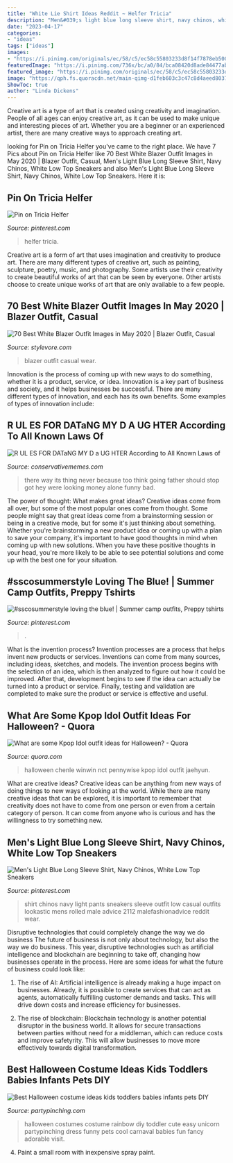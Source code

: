 ```yaml
---
title: "White Lie Shirt Ideas Reddit ~ Helfer Tricia"
description: "Men&#039;s light blue long sleeve shirt, navy chinos, white low top sneakers"
date: "2023-04-17"
categories:
- "ideas"
tags: ["ideas"]
images:
- "https://i.pinimg.com/originals/ec/58/c5/ec58c55803233d8f14f7878eb5002d5f.jpg"
featuredImage: "https://i.pinimg.com/736x/bc/a0/84/bca08420d8ade84477ab50f2f0eacf34--college-wear-baby-blue-shirt.jpg"
featured_image: "https://i.pinimg.com/originals/ec/58/c5/ec58c55803233d8f14f7878eb5002d5f.jpg"
image: "https://qph.fs.quoracdn.net/main-qimg-d1feb603c3c47c8d4aeed8037b529a01"
ShowToc: true
author: "Linda Dickens"
---
```



Creative art is a type of art that is created using creativity and imagination. People of all ages can enjoy creative art, as it can be used to make unique and interesting pieces of art. Whether you are a beginner or an experienced artist, there are many creative ways to approach creating art.

	

		
looking for Pin on Tricia Helfer you've came to the right place. We have 7 Pics about Pin on Tricia Helfer like 70 Best White Blazer Outfit Images in May 2020 | Blazer Outfit, Casual, Men&#039;s Light Blue Long Sleeve Shirt, Navy Chinos, White Low Top Sneakers and also Men&#039;s Light Blue Long Sleeve Shirt, Navy Chinos, White Low Top Sneakers. Here it is:
		
    
## Pin On Tricia Helfer

<img loading=lazy src="https://i.pinimg.com/736x/01/ad/08/01ad08e88a6c1c864981e37a097cf4f1.jpg" onerror="this.onerror=null;this.src='https://tse3.mm.bing.net/th?id=OIP.feNDJ_bGI2dte5zOmB9sIQHaK6&amp;pid=15.1';" alt="Pin on Tricia Helfer">

_Source: pinterest.com_

>helfer tricia. 

	

Creative art is a form of art that uses imagination and creativity to produce art. There are many different types of creative art, such as painting, sculpture, poetry, music, and photography. Some artists use their creativity to create beautiful works of art that can be seen by everyone. Other artists choose to create unique works of art that are only available to a few people.

    
## 70 Best White Blazer Outfit Images In May 2020 | Blazer Outfit, Casual

<img loading=lazy src="https://www.stylevore.com/wp-content/uploads/2020/01/b412c0a40e45be42e880b7970cb379db.jpg" onerror="this.onerror=null;this.src='https://tse1.mm.bing.net/th?id=OIP.rYh94-hpOFaZDewWrYRYfwHaLH&amp;pid=15.1';" alt="70 Best White Blazer Outfit Images in May 2020 | Blazer Outfit, Casual">

_Source: stylevore.com_

>blazer outfit casual wear. 

	

Innovation is the process of coming up with new ways to do something, whether it is a product, service, or idea. Innovation is a key part of business and society, and it helps businesses be successful. There are many different types of innovation, and each has its own benefits. Some examples of types of innovation include:

    
## R UL ES FOR DATaNG MY D A UG HTER According To All Known Laws Of

<img loading=lazy src="https://pics.conservativememes.com/r-ul-es-for-datang-my-d-a-ug-hter-62847595.png" onerror="this.onerror=null;this.src='https://tse3.mm.bing.net/th?id=OIP.ycZPfb_6qcBHBbDLMvT4nAHaMM&amp;pid=15.1';" alt="R UL ES FOR DATaNG MY D a UG HTER According to All Known Laws of">

_Source: conservativememes.com_

>there way its thing never because too think going father should stop got hey were looking money alone funny bad. 

	

The power of thought: What makes great ideas?
Creative ideas come from all over, but some of the most popular ones come from thought. Some people might say that great ideas come from a brainstorming session or being in a creative mode, but for some it's just thinking about something. Whether you're brainstorming a new product idea or coming up with a plan to save your company, it's important to have good thoughts in mind when coming up with new solutions. When you have these positive thoughts in your head, you're more likely to be able to see potential solutions and come up with the best one for your situation.

    
## #sscosummerstyle Loving The Blue! | Summer Camp Outfits, Preppy Tshirts

<img loading=lazy src="https://i.pinimg.com/originals/ec/58/c5/ec58c55803233d8f14f7878eb5002d5f.jpg" onerror="this.onerror=null;this.src='https://tse2.mm.bing.net/th?id=OIP.u6SuJXGInkSGZbFHYEqvCwHaPy&amp;pid=15.1';" alt="#sscosummerstyle loving the blue! | Summer camp outfits, Preppy tshirts">

_Source: pinterest.com_

>. 

	

What is the invention process?
Invention processes are a process that helps invent new products or services. Inventions can come from many sources, including ideas, sketches, and models. The invention process begins with the selection of an idea, which is then analyzed to figure out how it could be improved. After that, development begins to see if the idea can actually be turned into a product or service. Finally, testing and validation are completed to make sure the product or service is effective and useful.

    
## What Are Some Kpop Idol Outfit Ideas For Halloween? - Quora

<img loading=lazy src="https://qph.fs.quoracdn.net/main-qimg-d1feb603c3c47c8d4aeed8037b529a01" onerror="this.onerror=null;this.src='https://tse2.mm.bing.net/th?id=OIP.0f62A8PEfI1K7tgDe1KaAQHaLH&amp;pid=15.1';" alt="What are some Kpop Idol outfit ideas for Halloween? - Quora">

_Source: quora.com_

>halloween chenle winwin nct pennywise kpop idol outfit jaehyun. 

	

What are creative ideas?
Creative ideas can be anything from new ways of doing things to new ways of looking at the world. While there are many creative ideas that can be explored, it is important to remember that creativity does not have to come from one person or even from a certain category of person. It can come from anyone who is curious and has the willingness to try something new.

    
## Men&#039;s Light Blue Long Sleeve Shirt, Navy Chinos, White Low Top Sneakers

<img loading=lazy src="https://i.pinimg.com/736x/bc/a0/84/bca08420d8ade84477ab50f2f0eacf34--college-wear-baby-blue-shirt.jpg" onerror="this.onerror=null;this.src='https://tse2.mm.bing.net/th?id=OIP.FtXXXn6BJTl9jIDKWyfmuQHaLH&amp;pid=15.1';" alt="Men&#039;s Light Blue Long Sleeve Shirt, Navy Chinos, White Low Top Sneakers">

_Source: pinterest.com_

>shirt chinos navy light pants sneakers sleeve outfit low casual outfits lookastic mens rolled male advice 2112 malefashionadvice reddit wear. 

	

Disruptive technologies that could completely change the way we do business
The future of business is not only about technology, but also the way we do business. This year, disruptive technologies such as artificial intelligence and blockchain are beginning to take off, changing how businesses operate in the process. Here are some ideas for what the future of business could look like:
1. The rise of AI: Artificial intelligence is already making a huge impact on businesses. Already, it is possible to create services that can act as agents, automatically fulfilling customer demands and tasks. This will drive down costs and increase efficiency for businesses.

2. The rise of blockchain: Blockchain technology is another potential disruptor in the business world. It allows for secure transactions between parties without need for a middleman, which can reduce costs and improve safetyrity. This will allow businesses to move more effectively towards digital transformation.


    
## Best Halloween Costume Ideas Kids Toddlers Babies Infants Pets DIY

<img loading=lazy src="https://partypinching.com/wp-content/uploads/2016/11/rainbowkayleycox-2.jpg" onerror="this.onerror=null;this.src='https://tse3.mm.bing.net/th?id=OIP.vLZTiQvkT90UJPzds3kZnQHaJv&amp;pid=15.1';" alt="Best Halloween costume ideas kids toddlers babies infants pets DIY">

_Source: partypinching.com_

>halloween costumes costume rainbow diy toddler cute easy unicorn partypinching dress funny pets cool carnaval babies fun fancy adorable visit. 

	

4. Paint a small room with inexpensive spray paint.

